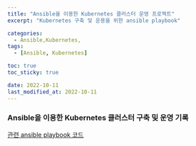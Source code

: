 ```yaml
---
title: "Ansible을 이용한 Kubernetes 클러스터 운영 프로젝트"
excerpt: "Kubernetes 구축 및 운용을 위한 ansible playbook"

categories:
  - Ansible,Kubernetes,
tags:
  - [Ansible, Kubernetes]

toc: true
toc_sticky: true

date: 2022-10-11
last_modified_at: 2022-10-11
---
```


### Ansible을 이용한 Kubernetes 클러스터 구축 및 운영 기록

[관련 ansible playbook 코드](https://github.com/hayeong95/ansible-kubernetes)
